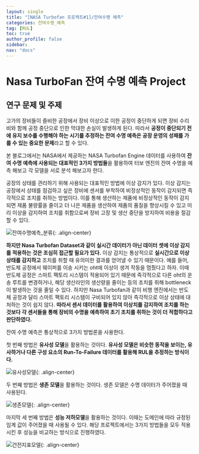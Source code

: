 ```yaml
---
layout: single
title: "[NASA Turbofan 프로젝트#1]/잔여수명 예측"
categories: 잔여수명_예측
tag: [RUL]
toc: true
author_profile: false
sidebar:
nav: "docs"
---
```


# Nasa TurboFan 잔여 수명 예측 Project

## 연구 문제 및 주제

고가의 장비들이 즐비한 공장에서 장비 이상으로 이한 공정이 중단하게 되면 장비 수리비와 함께 공정 중단으로 인한 막대한 손실이 발생하게 된다. 따라서 **공정이 중단되기 전에 유지 보수를 수행해야 하는 시기를 추정하는 잔여 수명 예측은 공장 운영의 성패를 가를 수 있는 중요한 문제**라고 할 수 있다.

본 블로그에서는 NASA에서 제공하는 NASA Turbofan Engine 데이터를 사용하여 **잔여 수명 예측에 사용되는 대표적인 3가지 방법들**을 활용하여 터보 엔진의 잔여 수명을 예측 해보고 각 모델을 서로 분석 해보고자 한다.

공장의 상태를 관리하기 위해 사용되는 대표적인 방법에 이상 감지가 있다. 이상 감지는 공장에서 상태를 점검하고 싶은 장비에 센서를 부착하여 비정상적인 동작이 감지되면 즉각적으로 조치를 취하는 방법이다. 이를 통해 생산하는 제품에 비정상적인 동작이 감지되면 제품 불량률을 줄이고 더 나은 제품을 생산하여 제품의 품질을 향상시킬 수 있고 미리 이상을 감지하여 조치를 취함으로써 장비 고장 및 생산 중단을 방지하여 비용을 절감 할 수 있다.

![잔여수명예측_분류]({{site.url}}/images/2023-10-15-NasaTurbofan/잔여수명예측_분류.png){: .align-center}

**하지만 Nasa Turbofan Dataset과 같이 실시간 데이터가 아닌 데이터 셋에 이상 감지를 적용하는 것은 조심히 접근할 필요가 있다.** 이상 감지는 통상적으로 **실시간으로 이상 상태를 감지하고** 조치를 취할 때 유의미한 결과를 얻어낼 수 있기 때문이다. 예를 들어, 반도체 공정에서 웨이퍼를 이송 시키는 oht에 이상이 생겨 작동을 멈췄다고 하자. 이때 반도체 공정은 스마트 팩토리 시스템이 적용되어 있기 때문에 즉각적으로 다른 oht의 운송 루트를 변경하거나, 해당 생산라인의 생산량을 줄이는 등의 조치를 취해 bottleneck이 발생하는 것을 줄일 수 있다. 하지만 Nasa Turbofan과 같이 비행 엔진에서는 반도체 공정과 달리 스마트 팩토리 시스템이 구비되어 있지 않아 즉각적으로 이상 상태에 대처하는 것이 쉽지 않다. **따라서 센서 데이터를 활용하여 이상치를 감지하여 조치를 하는 것보다 각 센서들을 통해 장비의 수명을 예측하여 초기 조치를 취하는 것이 더 적합하다고 판단하였다.**

잔여 수명 예측은 통상적으로 3가지 방법론을 사용한다.

첫 번째 방법은 **유사성 모델**을 활용하는 것이다. **유사성 모델은 비슷한 동작을 보이는, 유사하거나 다른 구성 요소의 Run-To-Failure 데이터를 활용해 RUL을 추정하는 방식이다.**

![유사성모델]({{site.url}}/images/2023-10-15-NasaTurbofan/유사성모델이미지.png){: .align-center}

두 번째 방법은 **생존 모델**을 활용하는 것이다. 생존 모델은 수명 데이터가 주어졌을 때 사용된다.

![생존모델]({{site.url}}/images/2023-10-15-NasaTurbofan/생존모델이미지.png){: .align-center}

마지막 세 번째 방법은 **성능 저하모델**을 활용하는 것이다. 이때는 도메인에 따라 규정된 임계 값이 주어졌을 때 사용될 수 있다. 해당 프로젝트에서는 3가지 방법들을 모두 적용시킨 후 성능을 비교하는 방식으로 진행하였다.

![건전지표모델]({{site.url}}/images/2023-10-15-NasaTurbofan/건전지표모델이미지.png){: .align-center}
